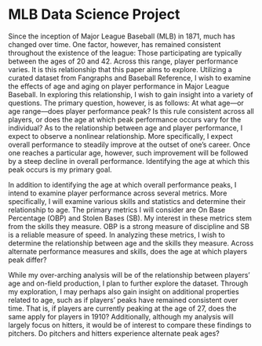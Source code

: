 # MLB Data Science Project

Since the inception of Major League Baseball (MLB) in 1871, much has changed over time. One factor, however, has remained consistent throughout the existence of the league: Those participating are typically between the ages of 20 and 42. Across this range, player performance varies. It is this relationship that this paper aims to explore. Utilizing a curated dataset from Fangraphs and Baseball Reference, I wish to examine the effects of age and aging on player performance in Major League Baseball. In exploring this relationship, I wish to gain insight into a variety of questions. The primary question, however, is as follows: At what age—or age range—does player performance peak? Is this rule consistent across all players, or does the age at which peak performance occurs vary for the individual? As to the relationship between age and player performance, I expect to observe a nonlinear relationship. More specifically, I expect overall performance to steadily improve at the outset of one’s career. Once one reaches a particular age, however, such improvement will be followed by a steep decline in overall performance. Identifying the age at which this peak occurs is my primary goal.

In addition to identifying the age at which overall performance peaks, I intend to examine player performance across several metrics. More specifically, I will examine various skills and statistics and determine their relationship to age. The primary metrics I will consider are On Base Percentage (OBP) and Stolen Bases (SB). My interest in these metrics stem from the skills they measure. OBP is a strong measure of discipline and SB is a reliable measure of speed. In analyzing these metrics, I wish to determine the relationship between age and the skills they measure. Across alternate performance measures and skills, does the age at which players peak differ?

While my over-arching analysis will be of the relationship between players’ age and on-field production, I plan to further explore the dataset. Through my exploration, I may perhaps also gain insight on additional properties related to age, such as if players’ peaks have remained consistent over time. That is, if players are currently peaking at the age of 27, does the same apply for players in 1910? Additionally, although my analysis will largely focus on hitters, it would be of interest to compare these findings to pitchers. Do pitchers and hitters experience alternate peak ages?
